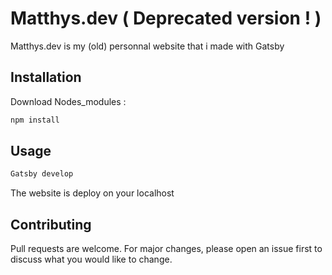 # Matthys.dev ( Deprecated version ! )

Matthys.dev is my (old) personnal website that i made with Gatsby

## Installation
Download Nodes_modules :

```bash
npm install
```

## Usage

```bash
Gatsby develop
```

The website is deploy on your localhost
## Contributing
Pull requests are welcome. For major changes, please open an issue first to discuss what you would like to change.

